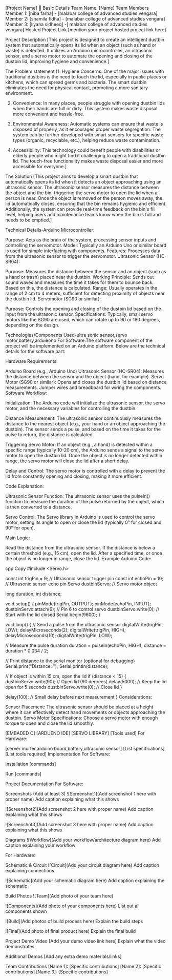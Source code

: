 [Project Name] 🎯
Basic Details
Team Name: [Name]
Team Members
Member 1: [hiba farha] - [malabar college of advanced studies vengara]
Member 2: [shamila fidha] - [malabar college of advanced studies vengara]
Member 3: [liyana sidheeq] -[ malabar college of advanced studies vengara]
Hosted Project Link
[mention your project hosted project link here]

Project Description
[This project is designed to create an intelligent dustbin system that automatically opens its lid when an object (such as hand or waste) is detected. It utilizes an Arduino microcontroller, an ultrasonic sensor, and a servo motor to automate the opening and closing of the dustbin lid, improving hygiene and convenience.]

The Problem statement
[1. Hygiene Concerns: One of the major issues with traditional dustbins is the need to touch the lid, especially in public places or kitchens, which can spread germs and bacteria. The smart dustbin eliminates the need for physical contact, promoting a more sanitary environment.

2. Convenience: In many places, people struggle with opening dustbin lids when their hands are full or dirty. This system makes waste disposal more convenient and hassle-free.

3. Environmental Awareness: Automatic systems can ensure that waste is disposed of properly, as it encourages proper waste segregation. The system can be further developed with smart sensors for specific waste types (organic, recyclable, etc.), helping reduce waste contamination.

4. Accessibility: This technology could benefit people with disabilities or elderly people who might find it challenging to open a traditional dustbin lid. The touch-free functionality makes waste disposal easier and more accessible for everyone.]

The Solution
[This project aims to develop a smart dustbin that automatically opens its lid when it detects an object approaching using an ultrasonic sensor. The ultrasonic sensor measures the distance between the object and the bin, triggering the servo motor to open the lid when a person is near. Once the object is removed or the person moves away, the lid automatically closes, ensuring that the bin remains hygienic and efficient. Additionally, the system can provide real-time feedback on the bin's fill level, helping users and maintenance teams know when the bin is full and needs to be emptied.]

Technical Details-Arduino Microcontroller:

Purpose: Acts as the brain of the system, processing sensor inputs and controlling the servomotor.
Model: Typically an Arduino Uno or similar board is used for simple interfacing with components.
Features: Processes data from the ultrasonic sensor to trigger the servomotor.
Ultrasonic Sensor (HC-SR04):

Purpose: Measures the distance between the sensor and an object (such as a hand or trash) placed near the dustbin.
Working Principle: Sends out sound waves and measures the time it takes for them to bounce back. Based on this, the distance is calculated.
Range: Usually operates in the range of 2 cm to 4 meters, sufficient for detecting proximity of objects near the dustbin lid.
Servomotor (SG90 or similar):

Purpose: Controls the opening and closing of the dustbin lid based on the input from the ultrasonic sensor.
Specifications: Typically, small servo motors like the SG90 are used, which can rotate up to 90 or 180 degrees, depending on the design.

Technologies/Components Used-ultra sonic sensor,servo motor,battery,arduieono
For Software:The software component of the project will be implemented on an Arduino platform. Below are the technical details for the software part:

Hardware Requirements:

Arduino Board (e.g., Arduino Uno)
Ultrasonic Sensor (HC-SR04): Measures the distance between the sensor and the object (hand, for example).
Servo Motor (SG90 or similar): Opens and closes the dustbin lid based on distance measurements.
Jumper wires and breadboard for wiring the components.
Software Workflow:

Initialization: The Arduino code will initialize the ultrasonic sensor, the servo motor, and the necessary variables for controlling the dustbin.

Distance Measurement: The ultrasonic sensor continuously measures the distance to the nearest object (e.g., your hand or an object approaching the dustbin). The sensor sends a pulse, and based on the time it takes for the pulse to return, the distance is calculated.

Triggering Servo Motor: If an object (e.g., a hand) is detected within a specific range (typically 10-20 cm), the Arduino sends a signal to the servo motor to open the dustbin lid. Once the object is no longer detected within range, the servo motor will close the lid after a short delay.

Delay and Control: The servo motor is controlled with a delay to prevent the lid from constantly opening and closing, making it more efficient.

Code Explanation:

Ultrasonic Sensor Function: The ultrasonic sensor uses the pulseIn() function to measure the duration of the pulse returned by the object, which is then converted to a distance.

Servo Control: The Servo library in Arduino is used to control the servo motor, setting its angle to open or close the lid (typically 0° for closed and 90° for open).

Main Logic:

Read the distance from the ultrasonic sensor.
If the distance is below a certain threshold (e.g., 15 cm), open the lid.
After a specified time, or once the object is no longer in range, close the lid.
Example Arduino Code:

cpp
Copy
#include <Servo.h>

const int trigPin = 9;  // Ultrasonic sensor trigger pin
const int echoPin = 10; // Ultrasonic sensor echo pin
Servo dustbinServo;     // Servo motor object

long duration;
int distance;

void setup() {
  pinMode(trigPin, OUTPUT);
  pinMode(echoPin, INPUT);
  dustbinServo.attach(6); // Pin 6 to control servo
  dustbinServo.write(0);  // Start with the lid closed
  Serial.begin(9600);
}

void loop() {
  // Send a pulse from the ultrasonic sensor
  digitalWrite(trigPin, LOW);
  delayMicroseconds(2);
  digitalWrite(trigPin, HIGH);
  delayMicroseconds(10);
  digitalWrite(trigPin, LOW);

  // Measure the pulse duration
  duration = pulseIn(echoPin, HIGH);
  distance = duration * 0.034 / 2;

  // Print distance to the serial monitor (optional for debugging)
  Serial.print("Distance: ");
  Serial.println(distance);

  // If object is within 15 cm, open the lid
  if (distance < 15) {
    dustbinServo.write(90); // Open lid (90 degrees)
    delay(5000); // Keep the lid open for 5 seconds
    dustbinServo.write(0);  // Close lid
  }

  delay(100); // Small delay before next measurement
}
Considerations:

Sensor Placement: The ultrasonic sensor should be placed at a height where it can effectively detect hand movements or objects approaching the dustbin.
Servo Motor Specifications: Choose a servo motor with enough torque to open and close the lid smoothly.

[EMBADED C]
[ARDUENO IDE]
[SERVO LIBRARY]
[Tools used]
For Hardware:

[server morter,arduino board,battery,ultrasonic sensor]
[List specifications]
[List tools required]
Implementation
For Software:

Installation
[commands]

Run
[commands]

Project Documentation
For Software:

Screenshots (Add at least 3)
![Screenshot1](Add screenshot 1 here with proper name) Add caption explaining what this shows

![Screenshot2](Add screenshot 2 here with proper name) Add caption explaining what this shows

![Screenshot3](Add screenshot 3 here with proper name) Add caption explaining what this shows

Diagrams
![Workflow](Add your workflow/architecture diagram here) Add caption explaining your workflow

For Hardware:

Schematic & Circuit
![Circuit](Add your circuit diagram here) Add caption explaining connections

![Schematic](Add your schematic diagram here) Add caption explaining the schematic

Build Photos
![Team](Add photo of your team here)

![Components](Add photo of your components here) List out all components shown

![Build](Add photos of build process here) Explain the build steps

![Final](Add photo of final product here) Explain the final build

Project Demo
Video
[Add your demo video link here] Explain what the video demonstrates

Additional Demos
[Add any extra demo materials/links]

Team Contributions
[Name 1]: [Specific contributions]
[Name 2]: [Specific contributions]
[Name 3]: [Specific contributions]
